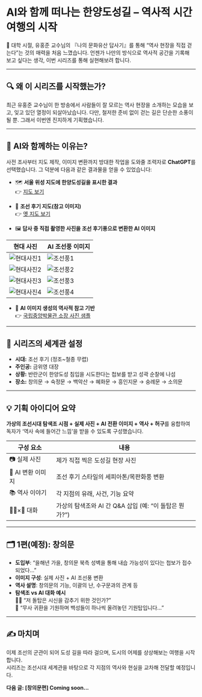 
# AI와 함께 떠나는 한양도성길 – 역사적 시간여행의 시작

📖 대학 시절, 유홍준 교수님의 『나의 문화유산 답사기』를 통해 “역사 현장을 직접 걷는다”는 것의 매력을 처음 느꼈습니다. 언젠가 나만의 방식으로 역사적 공간을 기록해 보고 싶다는 생각, 이번 시리즈를 통해 실현해보려 합니다.

---

## 🔍 왜 이 시리즈를 시작했는가?

최근 유홍준 교수님이 한 방송에서 사람들이 잘 모르는 역사 현장을 소개하는 모습을 보고, 잊고 있던 열정이 되살아났습니다. 다만, 철저한 준비 없이 걷는 길은 단순한 소풍이 될 뿐. 그래서 이번엔 진지하게 기획했습니다.

---

## 🤖 AI와 함께하는 이유는?

사전 조사부터 지도 제작, 이미지 변환까지 방대한 작업을 도와줄 조력자로 **ChatGPT**를 선택했습니다. 그 덕분에 다음과 같은 결과물을 얻을 수 있었습니다:

- 🗺️ **서울 위성 지도에 한양도성길을 표시한 결과**  
  👉 [지도 보기](https://cbyun73.github.io/CBYun-Blog/hanyangdoseong_gates_mobilefix.html)

- 🧭 **조선 후기 지도(참고 이미지)**  
  👉 [옛 지도 보기](https://github.com/cbyun73/CBYun-Blog/blob/main/Old_map.PNG)

- 🖼️ **답사 중 직접 촬영한 사진을 조선 후기풍으로 변환한 AI 이미지**

| 현대 사진 | AI 조선풍 이미지 |
|-----------|------------------|
| ![현대사진1](https://github.com/cbyun73/CBYun-Blog/blob/main/Image1.jpg) | ![조선풍1](https://github.com/cbyun73/CBYun-Blog/blob/main/Image1.PNG) |
| ![현대사진2](https://github.com/cbyun73/CBYun-Blog/blob/main/Image2.jpg) | ![조선풍2](https://github.com/cbyun73/CBYun-Blog/blob/main/Image2.PNG) |
| ![현대사진3](https://github.com/cbyun73/CBYun-Blog/blob/main/Image3.jpg) | ![조선풍3](https://github.com/cbyun73/CBYun-Blog/blob/main/Image3.PNG) |
| ![현대사진4](https://github.com/cbyun73/CBYun-Blog/blob/main/Image4.jpg) | ![조선풍4](https://github.com/cbyun73/CBYun-Blog/blob/main/Image4.PNG) |

- 🧾 **AI 이미지 생성의 역사적 참고 기반**  
  👉 [국립중앙박물관 소장 사진 샘플](https://github.com/cbyun73/CBYun-Blog/blob/main/Old_photo.jpg)

---

## 🧭 시리즈의 세계관 설정

- **시대:** 조선 후기 (정조~철종 무렵)
- **주인공:** 금위영 대장
- **상황:** 반란군이 한양도성 침입을 시도한다는 첩보를 받고 성곽 순찰에 나섬
- **장소:** 창의문 → 숙정문 → 백악산 → 혜화문 → 흥인지문 → 숭례문 → 소의문

---

## 💡 기획 아이디어 요약

**가상의 조선시대 탐색조 시점 + 실제 사진 + AI 전환 이미지 + 역사 + 허구**를 융합하여 독자가 ‘역사 속에 들어간 느낌’을 받을 수 있도록 구성했습니다.

| 구성 요소 | 내용 |
|-----------|------|
| 📷 실제 사진 | 제가 직접 찍은 도성길 현장 사진 |
| 🎨 AI 변환 이미지 | 조선 후기 스타일의 세피아톤/목판화풍 변환 |
| 📚 역사 이야기 | 각 지점의 유래, 사건, 기능 요약 |
| 🧑‍✈️×🤖 대화 | 가상의 탐색조와 AI 간 Q&A 삽입 (예: “이 돌탑은 뭔가?”) |

---

## 🗂️ 1편(예정): 창의문

- **도입부**: “을해년 가을, 창의문 북측 성벽을 통해 내습 가능성이 있다는 첩보가 접수되었다…”
- **이미지 구성**: 실제 사진 + AI 조선풍 변환
- **역사 설명**: 창의문의 기능, 이괄의 난, 수구문과의 관계 등
- **탐색조 vs AI 대화 예시**  
  🧑‍✈️ “저 돌탑은 시신을 감추기 위한 것인가?”  
  🤖 “무사 귀환을 기원하며 백성들이 하나씩 올려놓던 기원탑입니다…”

---

## ✍️ 마치며

이제 조선의 군관이 되어 도성 길을 따라 걸으며, 도시의 어제를 상상해보는 여행을 시작합니다.  
시리즈는 조선시대 세계관을 바탕으로 각 지점의 역사와 현실을 교차해 전달할 예정입니다.

**다음 글: [창의문편] Coming soon...**
